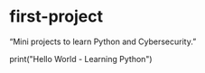 # first-project
“Mini projects to learn Python and Cybersecurity.”

print("Hello World - Learning Python")


